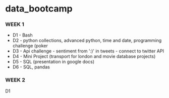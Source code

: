 # data_bootcamp

### WEEK 1
- D1 - Bash
- D2 - python collections, advanced python, time and date, programming challenge (poker
- D3 - Api challenge - sentiment from ':)' in tweets - connect to twitter API
- D4 - Mini Project (transport for london and movie database projects)
- D5 - SQL (presentation in google docs)
- D6 - SQL, pandas

### WEEK 2
D1

